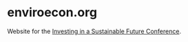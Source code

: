 enviroecon.org
==============

Website for the [Investing in a Sustainable Future Conference](http://enviroecon.org/).
